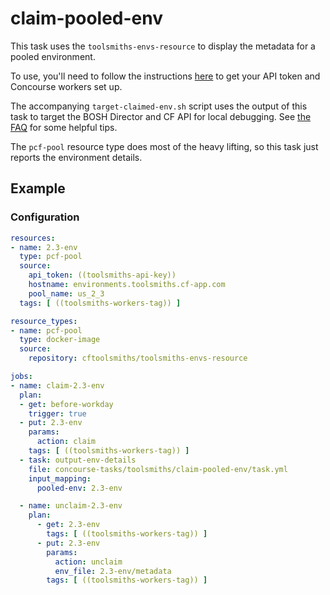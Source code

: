 # claim-pooled-env

This task uses the `toolsmiths-envs-resource` to display the metadata for a pooled environment.

To use, you'll need to follow the instructions [here](toolsmiths-onboarding) to get your API token and Concourse workers set up.

The accompanying `target-claimed-env.sh` script uses the output of this task to target the BOSH Director and CF API for local debugging. See [the FAQ](toolsmiths-faq) for some helpful tips.

The `pcf-pool` resource type does most of the heavy lifting, so this task just reports the environment details.

## Example

### Configuration

```yaml
resources:
- name: 2.3-env
  type: pcf-pool
  source:
    api_token: ((toolsmiths-api-key))
    hostname: environments.toolsmiths.cf-app.com
    pool_name: us_2_3
  tags: [ ((toolsmiths-workers-tag)) ]

resource_types:
- name: pcf-pool
  type: docker-image
  source:
    repository: cftoolsmiths/toolsmiths-envs-resource

jobs:
- name: claim-2.3-env
  plan:
  - get: before-workday
    trigger: true
  - put: 2.3-env
    params:
      action: claim
    tags: [ ((toolsmiths-workers-tag)) ]
  - task: output-env-details
    file: concourse-tasks/toolsmiths/claim-pooled-env/task.yml
    input_mapping:
      pooled-env: 2.3-env

  - name: unclaim-2.3-env
    plan:
      - get: 2.3-env
        tags: [ ((toolsmiths-workers-tag)) ]
      - put: 2.3-env
        params:
          action: unclaim
          env_file: 2.3-env/metadata
        tags: [ ((toolsmiths-workers-tag)) ]
```

[toolsmiths-onboarding]:  https://docs.google.com/document/d/1afCL7hgFeQ61orx6Z5bP49xauE753n5eSZPuO5bWJeY/edit#heading=h.rzx8m9ypluky
[toolsmiths-faq]:         https://environments.toolsmiths.cf-app.com/faq
